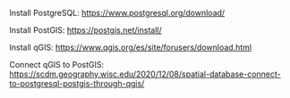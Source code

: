 Install PostgreSQL: https://www.postgresql.org/download/

Install PostGIS: https://postgis.net/install/

Install qGIS: https://www.qgis.org/es/site/forusers/download.html

Connect qGIS to PostGIS: https://scdm.geography.wisc.edu/2020/12/08/spatial-database-connect-to-postgresql-postgis-through-qgis/
